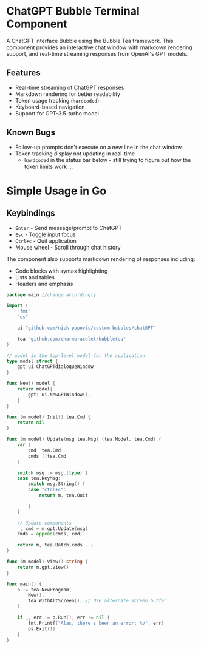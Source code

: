 # ChatGPT Bubble Terminal Component

A ChatGPT interface Bubble using the Bubble Tea framework. This component provides an interactive chat window with markdown rendering support, and real-time streaming responses from OpenAI's GPT models.

## Features
- Real-time streaming of ChatGPT responses
- Markdown rendering for better readability
- Token usage tracking (`hardcoded`)
- Keyboard-based navigation
- Support for GPT-3.5-turbo model

## Known Bugs
- Follow-up prompts don't execute on a new line in the chat window
- Token tracking display not updating in real-time
	- `hardcoded` in the status bar below - still trying to figure out how the token limits work ...

# Simple Usage in Go

## Keybindings
- `Enter` - Send message/prompt to ChatGPT
- `Esc` - Toggle input focus
- `Ctrl+c` - Quit application
- Mouse wheel - Scroll through chat history

The component also supports markdown rendering of responses including:
- Code blocks with syntax highlighting
- Lists and tables
- Headers and emphasis

```go
package main //change accordingly

import (
	"fmt"
	"os"

	ui "github.com/nick-popovic/custom-bubbles/chatGPT"

	tea "github.com/charmbracelet/bubbletea"
)

// model is the top-level model for the application.
type model struct {
	gpt ui.ChatGPTdialogueWindow
}

func New() model {
	return model{
		gpt: ui.NewGPTWindow(),
	}
}

func (m model) Init() tea.Cmd {
	return nil
}

func (m model) Update(msg tea.Msg) (tea.Model, tea.Cmd) {
	var (
		cmd  tea.Cmd
		cmds []tea.Cmd
	)

	switch msg := msg.(type) {
	case tea.KeyMsg:
		switch msg.String() {
		case "ctrl+c":
			return m, tea.Quit

		}
	}

	// Update components
	_, cmd = m.gpt.Update(msg)
	cmds = append(cmds, cmd)

	return m, tea.Batch(cmds...)
}

func (m model) View() string {
	return m.gpt.View()
}

func main() {
	p := tea.NewProgram(
		New(),
		tea.WithAltScreen(), // Use alternate screen buffer
	)

	if _, err := p.Run(); err != nil {
		fmt.Printf("Alas, there's been an error: %v", err)
		os.Exit(1)
	}
}
```